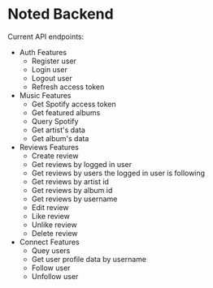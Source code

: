 # Noted Backend

Current API endpoints:
* Auth Features
    - Register user
    - Login user
    - Logout user
    - Refresh access token
* Music Features
    - Get Spotify access token
    - Get featured albums
    - Query Spotify
    - Get artist's data
    - Get album's data
 * Reviews Features
    - Create review
    - Get reviews by logged in user
    - Get reviews by users the logged in user is following
    - Get reviews by artist id
    - Get reviews by album id
    - Get reviews by username
    - Edit review
    - Like review
    - Unlike review
    - Delete review 
* Connect Features
    - Quey users
    - Get user profile data by username
    - Follow user
    - Unfollow user
